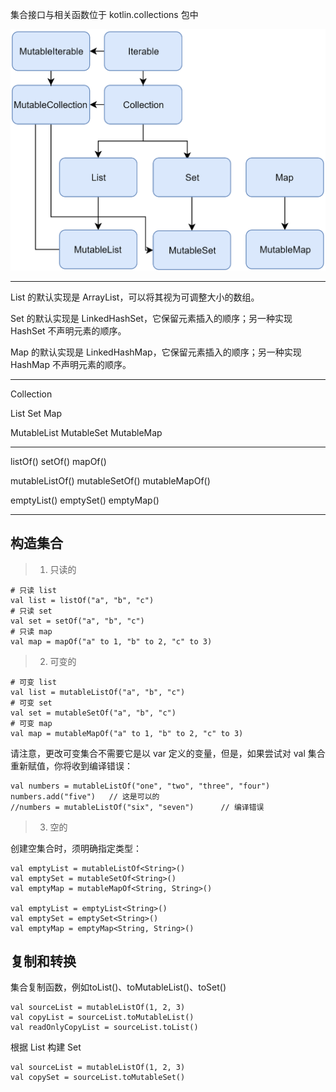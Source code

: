 集合接口与相关函数位于 kotlin.collections 包中


![](../images/ch5/collections-diagram.png)

---

List 的默认实现是 ArrayList，可以将其视为可调整大小的数组。

Set 的默认实现是 LinkedHashSet，它保留元素插入的顺序；另一种实现 HashSet 不声明元素的顺序。

Map 的默认实现是 LinkedHashMap，它保留元素插入的顺序；另一种实现 HashMap 不声明元素的顺序。

---

Collection

List
Set
Map

MutableList
MutableSet
MutableMap 

---

listOf()
setOf()
mapOf()

mutableListOf()
mutableSetOf()
mutableMapOf()

emptyList()
emptySet()
emptyMap()

---

## 构造集合

> 1. 只读的

```
# 只读 list
val list = listOf("a", "b", "c")
# 只读 set
val set = setOf("a", "b", "c")
# 只读 map
val map = mapOf("a" to 1, "b" to 2, "c" to 3)
```

> 2. 可变的

```
# 可变 list
val list = mutableListOf("a", "b", "c")
# 可变 set
val set = mutableSetOf("a", "b", "c")
# 可变 map
val map = mutableMapOf("a" to 1, "b" to 2, "c" to 3)
```

请注意，更改可变集合不需要它是以 var 定义的变量，但是，如果尝试对 val 集合重新赋值，你将收到编译错误：

```
val numbers = mutableListOf("one", "two", "three", "four")
numbers.add("five")   // 这是可以的
//numbers = mutableListOf("six", "seven")      // 编译错误
```

> 3. 空的

创建空集合时，须明确指定类型：

```
val emptyList = mutableListOf<String>()
val emptySet = mutableSetOf<String>()
val emptyMap = mutableMapOf<String, String>()

val emptyList = emptyList<String>()
val emptySet = emptySet<String>()
val emptyMap = emptyMap<String, String>()
```

## 复制和转换

集合复制函数，例如toList()、toMutableList()、toSet()

```
val sourceList = mutableListOf(1, 2, 3)
val copyList = sourceList.toMutableList()
val readOnlyCopyList = sourceList.toList()
```

根据 List 构建 Set

```
val sourceList = mutableListOf(1, 2, 3)    
val copySet = sourceList.toMutableSet()
```